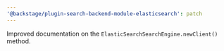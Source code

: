 ```yaml
---
'@backstage/plugin-search-backend-module-elasticsearch': patch
---
```


Improved documentation on the `ElasticSearchSearchEngine.newClient()` method.

